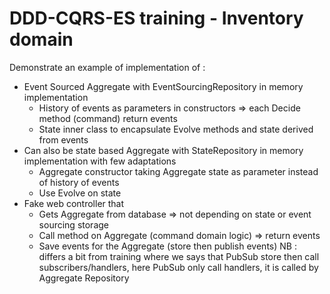 # DDD-CQRS-ES training - Inventory domain

Demonstrate an example of implementation of :

- Event Sourced Aggregate with EventSourcingRepository in memory implementation
  - History of events as parameters in constructors => each Decide method (command) return events
  - State inner class to encapsulate Evolve methods and state derived from events
- Can also be state based Aggregate with StateRepository in memory implementation with few adaptations
  - Aggregate constructor taking Aggregate state as parameter instead of history of events
  - Use Evolve on state
- Fake web controller that
  - Gets Aggregate from database => not depending on state or event sourcing storage
  - Call method on Aggregate (command domain logic) => return events
  - Save events for the Aggregate (store then publish events)
  NB : differs a bit from training where we says that PubSub store then call subscribers/handlers, here PubSub only call handlers, it is called by Aggregate Repository
